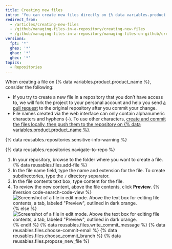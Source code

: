 ```yaml
---
title: Creating new files
intro: 'You can create new files directly on {% data variables.product.product_name %} in any repository you have write access to.'
redirect_from:
  - /articles/creating-new-files
  - /github/managing-files-in-a-repository/creating-new-files
  - /github/managing-files-in-a-repository/managing-files-on-github/creating-new-files
versions:
  fpt: '*'
  ghes: '*'
  ghae: '*'
  ghec: '*'
topics:
  - Repositories
---
```

When creating a file on {% data variables.product.product_name %}, consider the following:

- If you try to create a new file in a repository that you don’t have access to, we will fork the project to your personal account and help you send [a pull request](/pull-requests/collaborating-with-pull-requests/proposing-changes-to-your-work-with-pull-requests/about-pull-requests) to the original repository after you commit your change.
- File names created via the web interface can only contain alphanumeric characters and hyphens (`-`). To use other characters, [create and commit the files locally, then push them to the repository on {% data variables.product.product_name %}](/repositories/working-with-files/managing-files/adding-a-file-to-a-repository).

{% data reusables.repositories.sensitive-info-warning %}

{% data reusables.repositories.navigate-to-repo %}
1. In your repository, browse to the folder where you want to create a file.
{% data reusables.files.add-file %}
1. In the file name field, type the name and extension for the file. To create subdirectories, type the `/` directory separator.
1. In the file contents text box, type content for the file.
1. To review the new content, above the file contents, click **Preview**.
{% ifversion code-search-code-view %}
  ![Screenshot of a file in edit mode. Above the text box for editing file contents, a tab, labeled "Preview", outlined in dark orange.](/assets/images/help/repository/new-file-preview.png)
{% else %}
  ![Screenshot of a file in edit mode. Above the text box for editing file contents, a tab, labeled "Preview", outlined in dark orange.](/assets/images/enterprise/repository/new-file-preview.png)
{% endif %}
{% data reusables.files.write_commit_message %}
{% data reusables.files.choose-commit-email %}
{% data reusables.files.choose_commit_branch %}
{% data reusables.files.propose_new_file %}
